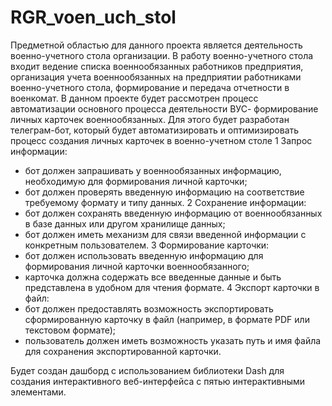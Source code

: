 # RGR_voen_uch_stol
Предметной областью для   данного проекта является деятельность военно-учетного стола организации. В работу военно-учетного стола входит ведение списка военнообязанных работников предприятия, организация учета военнообязанных на предприятии работниками военно-учетного стола, формирование и передача отчетности в военкомат.
В данном проекте будет рассмотрен процесс автоматизации основного процесса деятельности ВУС- формирование личных карточек военнообязанных.
Для этого будет разработан  телеграм-бот, который будет автоматизировать и оптимизировать процесс создания личных карточек в военно-учетном столе
1 Запрос информации:
- бот должен запрашивать у военнообязанных информацию, необходимую для формирования личной карточки; 
- бот должен проверять введенную информацию на соответствие требуемому формату и типу данных.
2 Сохранение информации:
- бот должен сохранять введенную информацию от военнообязанных в базе данных или другом хранилище данных;
- бот должен иметь механизм для связи введенной информации с конкретным пользователем.
3 Формирование карточки:
- бот должен использовать введенную информацию для формирования личной карточки военнообязанного;
- карточка должна содержать все введенные данные и быть представлена в удобном для чтения формате.
4 Экспорт карточки в файл:
- бот должен предоставлять возможность экспортировать сформированную карточку в файл (например, в формате PDF или текстовом формате);
- пользователь должен иметь возможность указать путь и имя файла для сохранения экспортированной карточки.

Будет создан  дашборд с использованием библиотеки Dash для создания интерактивного веб-интерфейса с пятью интерактивными элементами.
